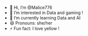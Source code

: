 - 👋 Hi, I’m @Malice776
- 👀 I’m interested in Data and gaming !
- 🌱 I’m currently learning Data and AI
- 😄 Pronouns: she/her
- ⚡ Fun fact: I love yellow !

<!---
Malice776/Malice776 is a ✨ special ✨ repository because its `README.md` (this file) appears on your GitHub profile.
You can click the Preview link to take a look at your changes.
--->
